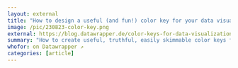 ```yaml
---
layout: external
title: "How to design a useful (and fun!) color key for your data visualization"
image: /pic/230823-color-key.png
external: https://blog.datawrapper.de/color-keys-for-data-visualizations/
summary: "How to create useful, truthful, easily skimmable color keys for categorical and quantiative color scales"
whofor: on Datawrapper ↗
categories: [article]
---
```

